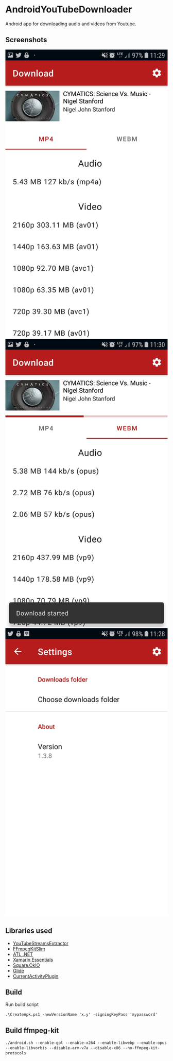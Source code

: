 # AndroidYouTubeDownloader

Android app for downloading audio and videos from Youtube.

## Screenshots

![screenshot 1](https://github.com/tmk907/AndroidYouTubeDownloader/blob/master/images/download1.jpg "Download")
![screenshot 1](https://github.com/tmk907/AndroidYouTubeDownloader/blob/master/images/download2.jpg "Download")
![screenshot 1](https://github.com/tmk907/AndroidYouTubeDownloader/blob/master/images/settings.jpg "Settings")


## Libraries used

- [YouTubeStreamsExtractor](https://github.com/tmk907/YouTubeStreamsExtractor)
- [FFmpegKitSlim](https://github.com/tmk907/FFmpegKitSlim)
- [ATL .NET](https://github.com/Zeugma440/atldotnet)
- [Xamarin Essentials](https://github.com/xamarin/Essentials)
- [Square.OkIO](https://www.nuget.org/packages/Square.OkIO)
- [Glide](https://www.nuget.org/packages/Xamarin.Android.Glide/)
- [CurrentActivityPlugin](https://github.com/jamesmontemagno/CurrentActivityPlugin)

## Build 

Run build script
```
.\CreateApk.ps1 -newVersionName 'x.y' -signingKeyPass 'mypassword'
```

## Build ffmpeg-kit

```
./android.sh --enable-gpl --enable-x264 --enable-libwebp --enable-opus --enable-libvorbis --disable-arm-v7a --disable-x86 --no-ffmpeg-kit-protocols
```
